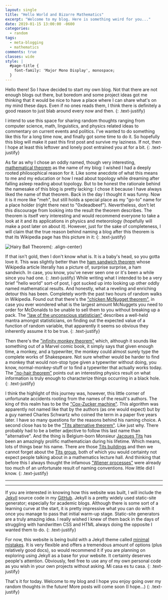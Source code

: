 ```yaml
---
layout: single
title: "Hello World and Bizarre Mathematics"
excerpt: "Welcome to my blog. Here is something weird for you..."
date: 2019-01-15 13:00:00 -0600
categories:
  - random
tags:
  - meta-blogging
  - mathematics
comments: true
classes: wide
style: |
  #page-title {
    font-family: 'Major Mono Display', monospace;
  }
---
```


Hello there! So I have decided to start my own blog. Not that there are not enough blogs out there, but boredom and some project ideas got me thinking that it would be nice to have a place where I can share what's on my mind these days. Even if no ones reads them, I think there is definitely a good reason to just blab around every now and then.
{: .text-justify}

I intend to use this space for sharing random thoughts ranging from computer science, math, linguistics, and physics related ideas to commentary on current events and politics. I've wanted to do something like this for a long time now, and finally got some time to do it. So hopefully this blog will make it past this first post and survive my laziness. If not, then I hope at least this leftover and lonely post entrained you at for a bit.
{: .text-justify}

As far as why I chose an oddly named, though very interesting, [mathematical theorem](https://en.wikipedia.org/wiki/Hairy_ball_theorem) as the name of my blog: I wished I had a deeply rooted philosophical reason for it. Like some anecdote of what this means to me and my education or how I read about topology while dreaming after falling asleep reading about topology. But to be honest the rationale behind the namesake of this blog is pretty lacking: I chose it because I have always liked the name of that theorem. Back in the day I thought it was funny. Now it is it more like "meh", but still holds a special place as my "go-to" name for a place holder (right there next to "0xdeadbeef"). Nevertheless, don't let this discourage from looking into the result the theorem describes. The theorem is itself very interesting and would recommend everyone to take a look at it and its applications in physics and meteorology (hopefully will make a post later on about it).
However, just for the sake of completeness, I will claim that the true reason behind naming a blog after this theorem is that its Wikipedia page has this picture in it:
{: .text-justify}

![Hairy Ball Theorem](https://upload.wikimedia.org/wikipedia/commons/thumb/a/af/Baby_hairy_head_DSCN2483.jpg/440px-Baby_hairy_head_DSCN2483.jpg){: .align-center}

If that isn't gold, then I don't know what is. It is a baby's head, so you gotta love it. This was slightly better than the [ham sandwich theorem](https://en.wikipedia.org/wiki/Ham_sandwich_theorem) whose Wikipedia article literally has a picture of, surprise surprise, a ham sandwich. In case, you know, you've never seen one or it's been a while since you had one.
{: .text-justify}
While writing what I intended to be a very brief "hello world" sort-of post, I got sucked up into looking up other oddly named mathematical results. And honestly, what a reveling and enriching detour this has been. Completely worth the past two hours of random walks in Wikipedia. Found out that there's the ["chicken McNugget theorem"](https://artofproblemsolving.com/wiki/index.php/Chicken_McNugget_Theorem), in case you ever wondered what is the largest amount McNuggets you need to order for McDonalds to be unable to sell them to you without breaking up a pack. The ["law of the unconscious statistician"](https://en.wikipedia.org/wiki/Law_of_the_unconscious_statistician) describes a well-held mantra amongst statisticians, on finding out the expected value of a function of random variable, that apparently it seems so obvious they inherently assume it to be true.
{: .text-justify}

Then there's the ["infinity monkey theorem"](https://en.wikipedia.org/wiki/Infinite_monkey_theorem) which, although it sounds like something out of a Marvel comic book, it simply says that given enough time, a monkey, and a typewriter, the monkey could almost surely type the complete works of Shakespeare. Not sure whether would be harder to find a monkey that would non-stop type given a typewriter without doing, you know, normal-monkey-stuff or to find a typewriter that actually works today. The ["no-hair theorem"](https://en.wikipedia.org/wiki/No-hair_theorem) points out an interesting physics result on what information is truly enough to characterize things occurring in a black hole.
{: .text-justify}

I think the highlight of this journey was, however, this little corner of unfortunate accidents rooting from the names of the result's authors. The king of this realm has to be the ["Cox-Zucker machine"](https://en.wikipedia.org/wiki/Cox%E2%80%93Zucker_machine). This algorithm was apparently not named like that by the authors (as one would expect) but by a guy named Charles Schwartz who coined the term in a paper five years later. I have so many questions for the reasons behind his naming choice. A second close has to be the ["Tits alternative theorem"](https://en.wikipedia.org/wiki/Tits_alternative). Like just why. There probably had to be a better adjective to follow this last name than "alternative". And the thing is Belgium-born Monsieur [Jacques Tits](https://en.wikipedia.org/wiki/Jacques_Tits) has been an amazingly prolific mathematician during his lifetime. Which means, lots of things bear his name. There are those [Tits buildings](https://en.wikipedia.org/wiki/Building_(mathematics)) and then we cannot forget about the [Tits group](https://en.wikipedia.org/wiki/Tits_group), both of which you would certainty not expect people talking about in a mathematics lecture hall. And thinking that before this I always thought the infamous ["Wiener processes"](https://en.wikipedia.org/wiki/Wiener_process) were already too much of an unfortunate result of naming conventions. How little did I know.
{: .text-justify}


---
---

If you are interested in knowing how this website was built, I will include the [Jekyll](https://jekyllrb.com/) source code in my [GitHub](https://github.com/mateoespinosa/mateoespinosa.github.io). Jekyll is a pretty widely used static-site generator; especially for academic blogs. Although there is some sort of a learning curve at the start, it is pretty impressive what you can do with it once you manage to pass that initial warm-up stage. Static-site generators are a truly amazing idea. I really wished I knew of them back in the days of struggling with handwritten CSS and HTML always doing the opposite I wanted them to do.
{: .text-justify}

For now, this website is being build with a Jekyll theme called [minimal mistakes](https://github.com/mmistakes/minimal-mistakes). It is very flexible and offers a tremendous amount of options (plus relatively good docs), so would recommend it if you are planning on exploring using Jekyll as a base for your website. It certainty deserves people's attention. Obviously, feel free to use any of my own personal code as you wish in your own projects without asking. Mi casa es tu casa.
{: .text-justify}

That's it for today. Welcome to my blog and I hope you enjoy going over my random thoughts in the future! More posts will come soon (I hope...)
{: .text-justify}
